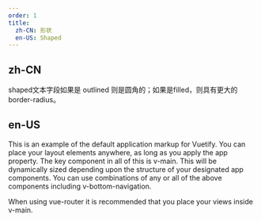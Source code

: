 ```yaml
---
order: 1
title:
  zh-CN: 形状
  en-US: Shaped
---
```


## zh-CN

shaped文本字段如果是 outlined 则是圆角的；如果是filled，则具有更大的 border-radius。

## en-US

This is an example of the default application markup for Vuetify. You can place your layout elements anywhere, as long as you apply the app property. The key component in all of this is v-main. This will be dynamically sized depending upon the structure of your designated app components. You can use combinations of any or all of the above components including v-bottom-navigation.

When using vue-router it is recommended that you place your views inside v-main.

